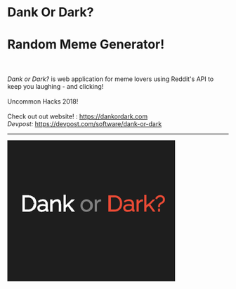 # Dank Or Dark? 
# Random Meme Generator!

<br><br>
<i>Dank or Dark?</i> is web application for meme lovers using Reddit's API to keep you laughing - and clicking!<br><br>
Uncommon Hacks 2018!<br><br>
Check out out website! : https://dankordark.com<br>
<i>Devpost:</i> https://devpost.com/software/dank-or-dark<br>

<hr>

![Scrrenshot](Dank%20or%20Dark%20updated%20logo.png)
